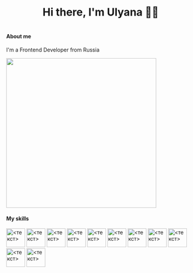 <h1 align="center">Hi there, I'm Ulyana 🖖🏻<h1>
<h4>About me</h4> 
  <p>I'm a Frontend Developer from Russia</p>
  <img src="https://media.giphy.com/media/vFKqnCdLPNOKc/giphy.gif" width="400" height="400" />
<h4>My skills</h4> 
 <div>
<img src="https://brandslogos.com/wp-content/uploads/images/javascript-logo-vector.svg" alt="<текст>" width="50px"></img>
<img src="https://brandslogos.com/wp-content/uploads/images/react-logo.png" alt="<текст>" width="50px"></img>
<img src="https://upload.wikimedia.org/wikipedia/commons/thumb/e/e3/ESLint_logo.svg/1200px-ESLint_logo.svg.png" alt="<текст>" width="50px"></img>
<img src="https://seeklogo.com/images/M/material-ui-logo-5BDCB9BA8F-seeklogo.com.png" alt="<текст>" width="50px"></img>
<img src="https://brandslogos.com/wp-content/uploads/images/redux-logo-vector.svg" alt="<текст>" width="50px"></img>
<img src="https://brandslogos.com/wp-content/uploads/images/css3-logo-vector.svg" alt="<текст>" width="50px"></img>
<img src="https://upload.wikimedia.org/wikipedia/commons/thumb/6/61/HTML5_logo_and_wordmark.svg/1200px-HTML5_logo_and_wordmark.svg.png" alt="<текст>" width="50px"></img>
<img src="https://brandslogos.com/wp-content/uploads/images/mysql-logo-vector-3.svg" alt="<текст>" width="50px"></img>
<img src="https://brandslogos.com/wp-content/uploads/images/nodejs-logo.png" alt="<текст>" width="50px"></img>
<img src="https://upload.wikimedia.org/wikipedia/commons/a/ad/Figma-1-logo.png" alt="<текст>" width="50px"></img>
<img src="https://brandslogos.com/wp-content/uploads/images/postgresql-inc-logo-vector.svg" alt="<текст>" width="50px"></img>
  </div>

